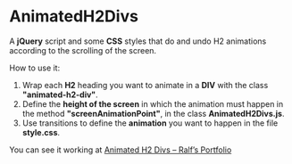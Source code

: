 # AnimatedH2Divs
A **jQuery** script and some **CSS** styles that do and undo H2 animations according to the scrolling of the screen.

How to use it:
1. Wrap each **H2** heading you want to animate in a **DIV** with the class **"animated-h2-div"**.
2. Define the **height of the screen** in which the animation must happen in the method **"screenAnimationPoint"**, in the class **AnimatedH2Divs.js**.
3. Use transitions to define the **animation** you want to happen in the file **style.css**.

You can see it working at [Animated H2 Divs – Ralf’s Portfolio](http://ralf.infinityfreeapp.com/animated-h2-divs/)
